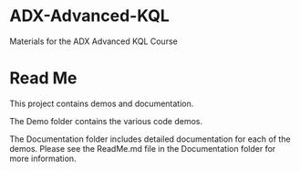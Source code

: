 # ADX-Advanced-KQL

Materials for the ADX Advanced KQL Course

# Read Me

This project contains demos and documentation. 

The Demo folder contains the various code demos.

The Documentation folder includes detailed documentation for each of the demos. Please see the ReadMe.md file in the Documentation folder for more information.